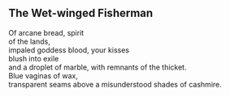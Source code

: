 The Wet-winged Fisherman
------------------------
Of arcane bread, spirit  
of the lands,  
impaled goddess blood, your kisses  
blush into exile  
and a droplet of marble, with remnants of the thicket.  
Blue vaginas of wax,  
transparent seams above a misunderstood shades of cashmire.  
